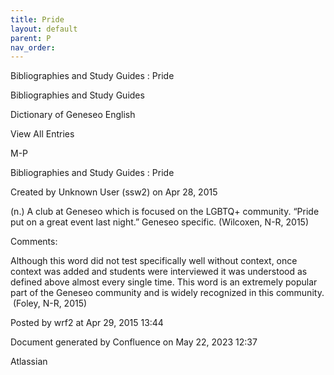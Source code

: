```yaml
---
title: Pride
layout: default
parent: P
nav_order:
---
```


Bibliographies and Study Guides : Pride

Bibliographies and Study Guides

Dictionary of Geneseo English

View All Entries

M-P

Bibliographies and Study Guides : Pride

Created by  Unknown User (ssw2) on Apr 28, 2015

(n.) A club at Geneseo which is focused on the LGBTQ+ community. “Pride put on a great event last night.” Geneseo specific. (Wilcoxen, N-R, 2015)

Comments:

Although this word did not test specifically well without context, once context was added and students were interviewed it was understood as defined above almost every single time. This word is an extremely popular part of the Geneseo community and is widely recognized in this community.  (Foley, N-R, 2015)

Posted by wrf2 at Apr 29, 2015 13:44

Document generated by Confluence on May 22, 2023 12:37

Atlassian
